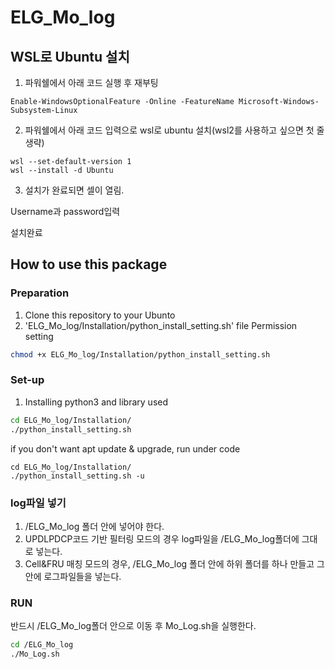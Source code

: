 # ELG_Mo_log
## WSL로 Ubuntu 설치
1. 파워쉘에서 아래 코드 실행 후 재부팅
```
Enable-WindowsOptionalFeature -Online -FeatureName Microsoft-Windows-Subsystem-Linux
```
2. 파워쉘에서 아래 코드 입력으로 wsl로 ubuntu 설치(wsl2를 사용하고 싶으면 첫 줄 생략)
```
wsl --set-default-version 1
wsl --install -d Ubuntu
```
3. 설치가 완료되면 셀이 열림. 

Username과 password입력


설치완료

## How to use this package

### Preparation
1) Clone this repository to your Ubunto
2) 'ELG_Mo_log/Installation/python_install_setting.sh' file Permission setting 
```bash
chmod +x ELG_Mo_log/Installation/python_install_setting.sh
```

### Set-up
1) Installing python3 and library used
```bash
cd ELG_Mo_log/Installation/
./python_install_setting.sh
```
if you don't want apt update & upgrade, run under code
```
cd ELG_Mo_log/Installation/
./python_install_setting.sh -u
```

### log파일 넣기
1) /ELG_Mo_log 폴더 안에 넣어야 한다.
2) UPDLPDCP코드 기반 필터링 모드의 경우 log파일을 /ELG_Mo_log폴더에 그대로 넣는다.
3) Cell&FRU 매칭 모드의 경우, /ELG_Mo_log 폴더 안에 하위 폴더를 하나 만들고 그 안에 로그파일들을 넣는다.

### RUN
반드시 /ELG_Mo_log폴더 안으로 이동 후 Mo_Log.sh을 실행한다.
```bash
cd /ELG_Mo_log
./Mo_Log.sh
```




